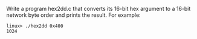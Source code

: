 Write a program hex2dd.c that converts its 16-bit hex argument to a 16-bit network byte order and prints the result. For example:
```
linux> ./hex2dd 0x400
1024
```
